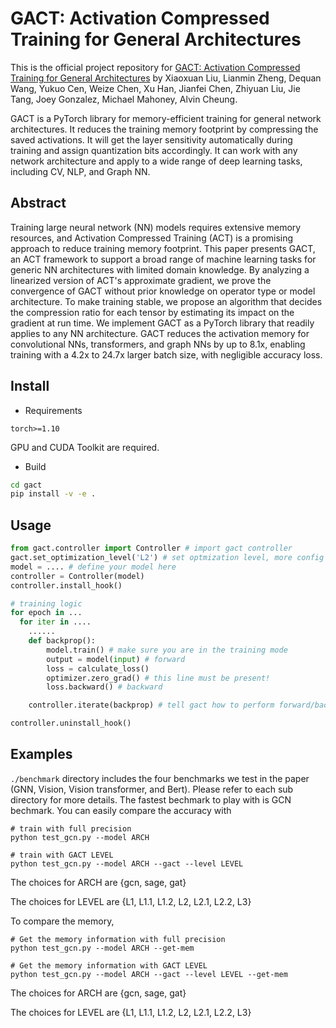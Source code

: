 # GACT: Activation Compressed Training for General Architectures
This is the official project repository for [GACT: Activation Compressed Training for General Architectures](https://arxiv.org/abs/2206.11357) by Xiaoxuan Liu, Lianmin Zheng, Dequan Wang, Yukuo Cen, Weize Chen, Xu Han, Jianfei Chen, Zhiyuan Liu, Jie Tang, Joey Gonzalez, Michael Mahoney, Alvin Cheung.

GACT is a PyTorch library for memory-efficient training for general network architectures. It reduces the training memory footprint by compressing the saved activations. It will get the layer sensitivity automatically during training and assign quantization bits accordingly. It can work with any network architecture and apply to a wide range of deep learning tasks, including CV, NLP, and Graph NN.

## Abstract
Training large neural network (NN) models requires extensive memory resources, and Activation Compressed Training (ACT) is a promising approach to reduce training memory footprint. This paper presents GACT, an ACT framework to support a broad range of machine learning tasks for generic NN architectures with limited domain knowledge. By analyzing a linearized version of ACT's approximate gradient, we prove the convergence of GACT without prior knowledge on operator type or model architecture. To make training stable, we propose an algorithm that decides the compression ratio for each tensor by estimating its impact on the gradient at run time. We implement GACT as a PyTorch library that readily applies to any NN architecture. GACT reduces the activation memory for convolutional NNs, transformers, and graph NNs by up to 8.1x, enabling training with a 4.2x to 24.7x larger batch size, with negligible accuracy loss.

## Install
- Requirements
```
torch>=1.10
```
GPU and CUDA Toolkit are required.

- Build
```bash
cd gact
pip install -v -e .
```

## Usage
```python
from gact.controller import Controller # import gact controller
gact.set_optimization_level('L2') # set optmization level, more config info can be seen in gact/conf.py
model = .... # define your model here
controller = Controller(model)
controller.install_hook()

# training logic
for epoch in ...
  for iter in ....
    ......
    def backprop():
        model.train() # make sure you are in the training mode
        output = model(input) # forward
        loss = calculate_loss()
        optimizer.zero_grad() # this line must be present!
        loss.backward() # backward

    controller.iterate(backprop) # tell gact how to perform forward/backward

controller.uninstall_hook()
```
## Examples
`./benchmark` directory includes the four benchmarks we test in the paper (GNN, Vision, Vision transformer, and Bert). Please refer to each sub directory for more details. The fastest bechmark to play with is GCN bechmark. You can easily compare the accuracy with

```
# train with full precision
python test_gcn.py --model ARCH

# train with GACT LEVEL
python test_gcn.py --model ARCH --gact --level LEVEL
```

The choices for ARCH are {gcn, sage, gat}

The choices for LEVEL are {L1, L1.1, L1.2, L2, L2.1, L2.2, L3}

To compare the memory,
```
# Get the memory information with full precision
python test_gcn.py --model ARCH --get-mem

# Get the memory information with GACT LEVEL
python test_gcn.py --model ARCH --gact --level LEVEL --get-mem
```

The choices for ARCH are {gcn, sage, gat}

The choices for LEVEL are {L1, L1.1, L1.2, L2, L2.1, L2.2, L3}